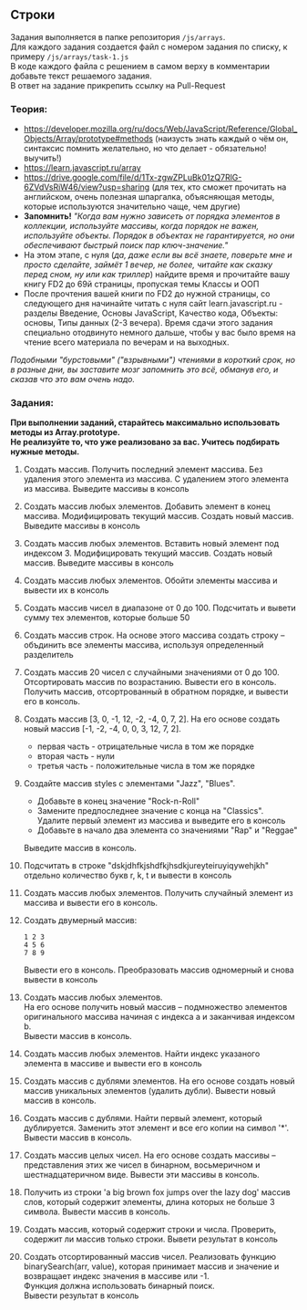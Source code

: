 ## Строки

Задания выполняется в папке репозитория `/js/arrays`.  
Для каждого задания создается файл с номером задания по списку, к примеру `/js/arrays/task-1.js`  
В коде каждого файла с решением в самом верху в комментарии добавьте текст решаемого задания.  
В ответ на задание прикрепить ссылку на Pull-Request

### Теория:
* https://developer.mozilla.org/ru/docs/Web/JavaScript/Reference/Global_Objects/Array/prototype#methods (наизусть знать каждый о чём он, синтаксис помнить желательно, но что делает - обязательно! выучить!)
* https://learn.javascript.ru/array
* https://drive.google.com/file/d/1Tx-zgwZPLuBk01zQ7RlG-6ZVdVsRiW46/view?usp=sharing (для тех, кто сможет прочитать на английском, 
очень полезная шпаргалка, объясняющая методы, которые используются значительно чаще, чем другие)
* **Запомнить!** *"Когда вам нужно зависеть от порядка элементов в коллекции, используйте массивы, когда порядок не важен, используйте объекты. 
Порядок в объектах не гарантируется, но они обеспечивают быстрый поиск пар ключ-значение."*
* На этом этапе, с нуля (*да, даже если вы всё знаете, поверьте мне и просто сделайте, займёт 1 вечер, не более, читайте как сказку перед сном, ну или как триллер*) найдите время и прочитайте вашу книгу FD2 до 69й страницы, пропуская темы Классы и ООП
* После прочтения вашей книги по FD2 до нужной страницы, со следующего дня начинайте читать с нуля сайт learn.javascript.ru - разделы Введение, Основы JavaScript, Качество кода, Объекты: основы, Типы данных (2-3 вечера). Время сдачи этого задания специально отодвинуто немного дальше, чтобы у вас было время на чтение всего материала по вечерам и на выходных.

*Подобными "бурстовыми" ("взрывными") чтениями в короткий срок, но в разные дни, вы заставите мозг запомнить это всё, обманув его, и сказав что это вам очень надо.*

### Задания:
**При выполнении заданий, старайтесь максимально использовать методы из Array.prototype.  
Не реализуйте то, что уже реализовано за вас. Учитесь подбирать нужные методы.**
1. Создать массив. Получить последний элемент массива. Без удаления этого элемента из массива. С удалением этого элемента из массива. Выведите массивы в консоль
1. Создать массив любых элементов. Добавить элемент в конец массива. Модифицировать текущий массив. Создать новый массив. Выведите массивы в консоль
1. Создать массив любых элементов. Вставить новый элемент под индексом 3. Модифицировать текущий массив. Создать новый массив. Выведите массивы в консоль
1. Создать массив любых элементов. Обойти элементы массива и вывести их в консоль
1. Создать массив чисел в диапазоне от 0 до 100. Подсчитать и вывети сумму тех элементов, которые больше 50
1. Создать массив строк. На основе этого массива создать строку – объдинить все элементы массива, используя определенный разделитель
1. Создать массив 20 чисел с случайными значениями от 0 до 100. Отcортировать массив по возрастанию. Вывести его в консоль.  
Получить массив, отсортрованный в обратном порядке, и вывести его в консоль.
1. Создать массив [3, 0, -1, 12, -2, -4, 0, 7, 2]. На его основе создать новый массив [-1, -2, -4, 0, 0, 3, 12, 7, 2].  
    * первая часть - отрицательные числа в том же порядке  
    * вторая часть - нули  
    * третья часть - положительные числа в том же порядке
1. Создайте массив styles с элементами "Jazz", "Blues". 
    * Добавьте в конец значение "Rock-n-Roll"
    * Замените предпоследнее значение с конца на "Classics". Удалите первый элемент из массива и выведите его в консоль
    * Добавьте в начало два элемента со значениями "Rap" и "Reggae"  
    
    Выведите массив в консоль.
1. Подсчитать в строке "dskjdhfkjshdfkjhsdkjureyteiruyiqywehjkh" отдельно количество букв r, k, t и вывести в консоль
1. Создать массив любых элементов. Получить случайный элемент из массива и вывести его в консоль.
1. Создать двумерный массив:
    ```
    1 2 3
    4 5 6
    7 8 9
    ```
    Вывести его в консоль. Преобразовать массив одномерный и снова вывести в консоль
1. Создать массив любых элементов.  
На его основе получить новый массив – подмножество элементов оригинального массива начиная с индекса a и заканчивая индексом b.  
Вывести массив в консоль.
1. Создать массив любых элементов. Найти индекс указаного элемента в массиве и вывести его в консоль
1. Создать массив с дублями элементов. На его основе создать новый массив уникальных элементов (удалить дубли). Вывести новый массив в консоль.
1. Создать массив с дублями. Найти первый элемент, который дублируется. Заменить этот элемент и все его копии на символ '*'. Вывести массив в консоль.
1. Создать массив целых чисел. На его основе создать массивы – представления этих же чисел в бинарном, восьмеричном и шестнадцатеричном виде. Вывести эти массивы в консоль.
1. Получить из строки 'a big brown fox jumps over the lazy dog' массив слов, который содержит элементы, длина которых не больше 3 символа. Вывести массив в консоль.
1. Создать массив, который содержит строки и числа. Проверить, содержит ли массив только строки. Вывети результат в консоль
1. Создать отсортированный массив чисел. Реализовать функцию binarySearch(arr, value), которая принимает массив и значение и возвращает индекс значения в массиве или -1.  
Функция должна использовать бинарный поиск.  
Вывести результат в консоль

